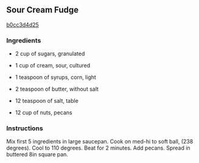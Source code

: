 ## Sour Cream Fudge

[b0cc3d4d25](http://www.food.com/recipe/sour-cream-fudge-19167)

### Ingredients

 - 2 cup of sugars, granulated

 - 1 cup of cream, sour, cultured

 - 1 teaspoon of syrups, corn, light

 - 2 teaspoon of butter, without salt

 - 12 teaspoon of salt, table

 - 12 cup of nuts, pecans

### Instructions

Mix first 5 ingredients in large saucepan. Cook on med-hi to soft ball, (238 degrees). Cool to 110 degrees. Beat for 2 minutes. Add pecans. Spread in buttered 8in square pan.
